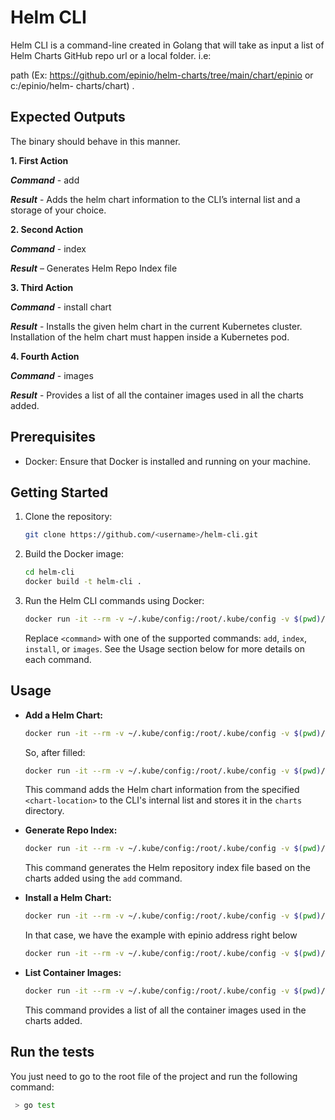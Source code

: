 # Helm CLI

Helm CLI is a command-line created in Golang  that will take as input a list of Helm Charts GitHub repo url or a local folder. i.e:

path (Ex: https://github.com/epinio/helm-charts/tree/main/chart/epinio or c:/epinio/helm-
charts/chart) .

## Expected Outputs

The binary should behave in this manner.

**1. First Action**

***Command*** - <binary> add <chart-location>

***Result*** - Adds the helm chart information to the CLI’s internal list and a storage of your choice.

**2. Second Action**

***Command*** - <binary> index

***Result*** – Generates Helm Repo Index file

**3. Third Action**

***Command*** - <binary> install chart <chart-name>

***Result*** - Installs the given helm chart in the current Kubernetes cluster. Installation of the helm chart
must happen inside a Kubernetes pod.

**4. Fourth Action**

***Command*** - <binary> images

***Result*** - Provides a list of all the container images used in all the charts added.

## Prerequisites

- Docker: Ensure that Docker is installed and running on your machine.

## Getting Started

1. Clone the repository:

   ```bash
   git clone https://github.com/<username>/helm-cli.git
   ```

2. Build the Docker image:

   ```bash
   cd helm-cli
   docker build -t helm-cli .
   ```

3. Run the Helm CLI commands using Docker:

   ```bash
   docker run -it --rm -v ~/.kube/config:/root/.kube/config -v $(pwd)/charts:/app/charts helm-cli <command>
   ```

   Replace `<command>` with one of the supported commands: `add`, `index`, `install`, or `images`. See the Usage section below for more details on each command.

## Usage

- **Add a Helm Chart:**

  ```bash
  docker run -it --rm -v ~/.kube/config:/root/.kube/config -v $(pwd)/charts:/app/charts helm-cli add <chart-location>
  ```
  So, after filled:

  ```bash
  docker run -it --rm -v ~/.kube/config:/root/.kube/config -v $(pwd)/charts:/app/charts helm-cli add https://github.com/epinio/helm-charts.git
  ```

  This command adds the Helm chart information from the specified `<chart-location>` to the CLI's internal list and stores it in the `charts` directory.

- **Generate Repo Index:**

  ```bash
  docker run -it --rm -v ~/.kube/config:/root/.kube/config -v $(pwd)/charts:/app/charts helm-cli index
  ```

  This command generates the Helm repository index file based on the charts added using the `add` command.

- **Install a Helm Chart:**

  ```bash
  docker run -it --rm -v ~/.kube/config:/root/.kube/config -v $(pwd)/charts:/app/charts helm-cli install chart <chart-name>
  ```

  In that case, we have the example with epinio address right below

  ```bash
  docker run -it --rm -v ~/.kube/config:/root/.kube/config -v $(pwd)/charts:/app/charts helm-cli install chart epinio
  ```

- **List Container Images:**

  ```bash
  docker run -it --rm -v ~/.kube/config:/root/.kube/config -v $(pwd)/charts:/app/charts helm-cli images
  ```

  This command provides a list of all the container images used in the charts added.

## Run the tests

You just need to go to the root file of the project and run the following command:

  ```bash
   > go test
  ```
